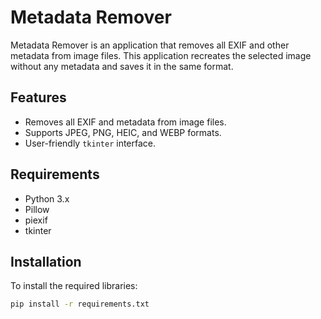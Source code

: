 # Metadata Remover

Metadata Remover is an application that removes all EXIF and other metadata from image files. This application recreates the selected image without any metadata and saves it in the same format.

## Features

- Removes all EXIF and metadata from image files.
- Supports JPEG, PNG, HEIC, and WEBP formats.
- User-friendly `tkinter` interface.

## Requirements

- Python 3.x
- Pillow
- piexif
- tkinter

## Installation

To install the required libraries:

```bash
pip install -r requirements.txt
